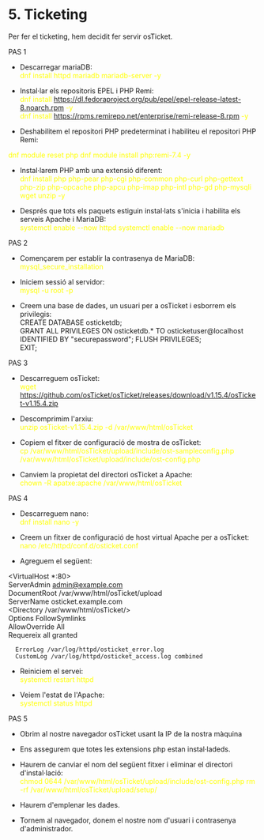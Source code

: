 # 5. Ticketing

Per fer el ticketing, hem decidit fer servir osTicket.

PAS 1
- Descarregar mariaDB:  
<span style="color: yellow;">dnf install httpd mariadb mariadb-server -y</span>

- Instal·lar els repositoris EPEL i PHP Remi:  
<span style="color: yellow;">dnf install https://dl.fedoraproject.org/pub/epel/epel-release-latest-8.noarch.rpm -y  
dnf install https://rpms.remirepo.net/enterprise/remi-release-8.rpm -y

- Deshabilitem el repositori PHP predeterminat i habiliteu el repositori PHP Remi:  
<span style="color: yellow;">
dnf module reset php  
dnf module install php:remi-7.4 -y </span>

- Instal·larem PHP amb una extensió diferent:  
<span style="color: yellow;">dnf install php php-pear php-cgi php-common php-curl php-gettext php-zip php-opcache php-apcu php-imap php-intl php-gd php-mysqli wget unzip -y</span>

- Després que tots els paquets estiguin instal·lats s'inicia i habilita els serveis Apache i MariaDB:  
<span style="color: yellow;">systemctl enable --now httpd
systemctl enable --now mariadb</span>

PAS 2

- Començarem per establir la contrasenya de MariaDB:
<span style="color: yellow;">mysql_secure_installation</span>

- Iniciem sessió al servidor:  
<span style="color: yellow;">mysql -u root -p</br>

- Creem una base de dades, un usuari per a osTicket i esborrem els privilegis:  
CREATE DATABASE osticketdb;<br>
GRANT ALL PRIVILEGES ON osticketdb.* TO osticketuser@localhost IDENTIFIED BY "securepassword";
FLUSH PRIVILEGES;<br>
EXIT;


PAS 3

- Descarreguem osTicket:  
<span style="color: yellow;">wget https://github.com/osTicket/osTicket/releases/download/v1.15.4/osTicket-v1.15.4.zip</span>

- Descomprimim l'arxiu:  
<span style="color: yellow;">unzip osTicket-v1.15.4.zip -d /var/www/html/osTicket</span>

- Copiem el fitxer de configuració de mostra de osTicket:  
<span style="color: yellow;">cp /var/www/html/osTicket/upload/include/ost-sampleconfig.php /var/www/html/osTicket/upload/include/ost-config.php</span>

- Canviem la propietat del directori osTicket a Apache:  
<span style="color: yellow;">chown -R apatxe:apache /var/www/html/osTicket</span>


PAS 4

- Descarreguem nano:  
<span style="color: yellow;">dnf install nano -y</span>

- Creem un fitxer de configuració de host virtual Apache per a osTicket:  
<span style="color: yellow;">nano /etc/httpd/conf.d/osticket.conf</span>

- Agreguem el següent:  
  
<VirtualHost *:80><br>
      ServerAdmin admin@example.com<br>
      DocumentRoot /var/www/html/osTicket/upload<br>
      ServerName osticket.example.com<br>
      <Directory /var/www/html/osTicket/><br>
           Options FollowSymlinks<br>
           AllowOverride All<br>
           Requereix all granted
      </Directory>

      ErrorLog /var/log/httpd/osticket_error.log
      CustomLog /var/log/httpd/osticket_access.log combined
</VirtualHost>

- Reiniciem el servei:  
<span style="color: yellow;">systemctl restart httpd</span>

- Veiem l'estat de l'Apache:  
<span style="color: yellow;">systemctl status httpd</span>




PAS 5

- Obrim al nostre navegador osTicket usant la IP de la nostra màquina
- Ens assegurem que totes les extensions php estan instal·ladeds.

- Haurem de canviar el nom del següent fitxer i eliminar el directori d'instal·lació:  
<span style="color: yellow;">chmod 0644 /var/www/html/osTicket/upload/include/ost-config.php
rm -rf /var/www/html/osTicket/upload/setup/<br>

- Haurem d'emplenar les dades.
- Tornem al navegador, donem el nostre nom d'usuari i contrasenya d'administrador.